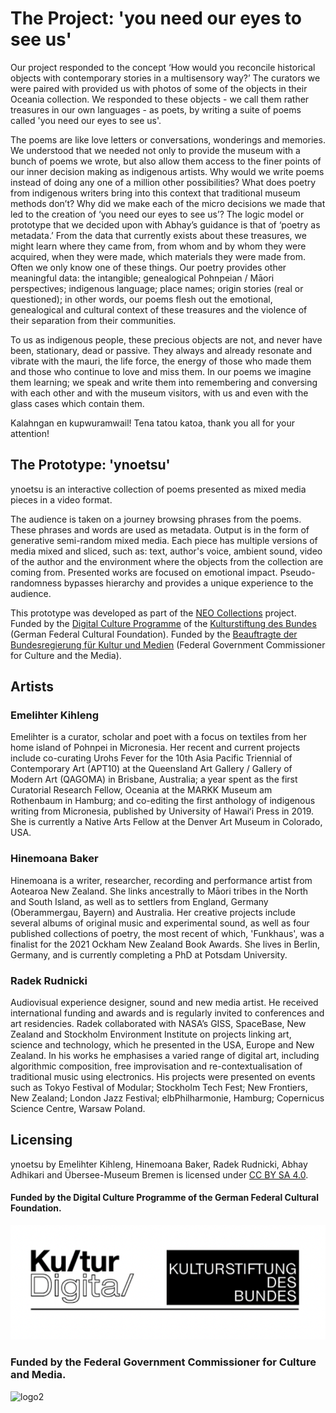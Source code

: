 
# The Project: 'you need our eyes to see us'

Our project responded to the concept ‘How would you reconcile historical objects with contemporary stories in a multisensory way?’ The curators we were paired with provided us with photos of some of the objects in their Oceania collection. We responded to these objects - we call them rather treasures in our own languages - as poets, by writing a suite of poems called 'you need our eyes to see us'.

The poems are like love letters or conversations, wonderings and memories. We understood that we needed not only to provide the museum with a bunch of poems we wrote, but also allow them access to the finer points of our inner decision making as indigenous artists. Why would we write poems instead of doing any one of a million other possibilities? What does poetry from indigenous writers bring into this context that traditional museum methods don’t? Why did we make each of the micro decisions we made that led to the creation of ‘you need our eyes to see us’? The logic model or prototype that we decided upon with Abhay’s guidance is that of ‘poetry as metadata.’ From the data that currently exists about these treasures, we might learn where they came from, from whom and by whom they were acquired, when they were made, which materials they were made from. Often we only know one of these things. Our poetry provides other meaningful data: the intangible; genealogical Pohnpeian / Māori perspectives; indigenous language; place names; origin stories (real or questioned); in other words, our poems flesh out the emotional, genealogical and cultural context of these treasures and the violence of their separation from their communities.

To us as indigenous people, these precious objects are not, and never have been, stationary, dead or passive. They always and already resonate and vibrate with the mauri, the life force, the energy of those who made them and those who continue to love and miss them. In our poems we imagine them learning; we speak and write them into remembering and conversing with each other and with the museum visitors, with us and even with the glass cases which contain them.

Kalahngan en kupwuramwail! Tena tatou katoa, thank you all for your attention!

## The Prototype: 'ynoetsu'
ynoetsu is an interactive collection of poems presented as mixed media pieces in a video format.

The audience is taken on a journey browsing phrases from the poems. These phrases and words are used as metadata. Output is in the form of generative semi-random mixed media. Each piece has multiple versions of media mixed and sliced, such as: text, author's voice, ambient sound, video of the author and the environment where the objects from the collection are coming from. Presented works are focused on emotional impact. Pseudo-randomness bypasses hierarchy and provides a unique experience to the audience.

This prototype was developed as part of the [NEO Collections](https://medium.com/neocollections) project. Funded by the [Digital Culture Programme](https://www.kulturstiftung-des-bundes.de/en/programmes_projects/film_and_new_media/detail/digital_culture.html) of the [Kulturstiftung des Bundes](https://www.kulturstiftung-des-bundes.de/en) (German Federal Cultural Foundation). Funded by the [Beauftragte der Bundesregierung für Kultur und Medien](https://www.bundesregierung.de/breg-de/bundesregierung/bundeskanzleramt/staatsministerin-fuer-kultur-und-medien) (Federal Government Commissioner for Culture and the Media).

## Artists

### Emelihter Kihleng
Emelihter is a curator, scholar and poet with a focus on textiles from her home island of Pohnpei in Micronesia. Her recent and current projects include co-curating Urohs Fever for the 10th Asia Pacific Triennial of Contemporary Art (APT10) at the Queensland Art Gallery / Gallery of Modern Art (QAGOMA) in Brisbane, Australia; a year spent as the first Curatorial Research Fellow, Oceania at the MARKK Museum am Rothenbaum in Hamburg; and co-editing the first anthology of indigenous writing from Micronesia, published by University of Hawaiʻi Press in 2019. She is currently a Native Arts Fellow at the Denver Art Museum in Colorado, USA.

### Hinemoana Baker
Hinemoana is a writer, researcher, recording and performance artist from Aotearoa New Zealand. She links ancestrally to Māori tribes in the North and South Island, as well as to settlers from England, Germany (Oberammergau, Bayern) and Australia. Her creative projects include several albums of original music and experimental sound, as well as four published collections of poetry, the most recent of which, 'Funkhaus', was a finalist for the 2021 Ockham New Zealand Book Awards. She lives in Berlin, Germany, and is currently completing a PhD at Potsdam University.

### Radek Rudnicki
Audiovisual experience designer, sound and new media artist. He received international funding and awards and is regularly invited to conferences and art residencies. Radek collaborated with NASA’s GISS, SpaceBase, New Zealand and Stockholm Environment Institute on projects linking art, science and technology, which he presented in the USA, Europe and New Zealand. In his works he emphasises a varied range of digital art, including algorithmic composition, free improvisation and re-contextualisation of traditional music using electronics. His projects were presented on events such as Tokyo Festival of Modular; Stockholm Tech Fest; New Frontiers, New Zealand; London Jazz Festival; elbPhilharmonie, Hamburg; Copernicus Science Centre, Warsaw Poland.

## Licensing
ynoetsu by Emelihter Kihleng, Hinemoana Baker, Radek Rudnicki, Abhay Adhikari and Übersee-Museum Bremen is licensed under [CC BY SA 4.0](https://creativecommons.org/licenses/by-sa/4.0/).

#### Funded by the Digital Culture Programme of the German Federal Cultural Foundation. 

![logo1](https://github.com/koshimazaki/ynoetsu/blob/main/public/images/KDB_logo_white.png)

### Funded by the Federal Government Commissioner for Culture and Media.

![logo2](https://ynoetsu-ten.vercel.app/_next/image?url=%2F_next%2Fstatic%2Fmedia%2FBKM_bw.0ba0b54a.png&w=1920&q=75)
